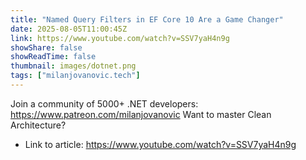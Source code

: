 ```yaml
---
title: "Named Query Filters in EF Core 10 Are a Game Changer"
date: 2025-08-05T11:00:45Z
link: https://www.youtube.com/watch?v=SSV7yaH4n9g
showShare: false
showReadTime: false
thumbnail: images/dotnet.png
tags: ["milanjovanovic.tech"]
---
```

Join a community of 5000+ .NET developers: https://www.patreon.com/milanjovanovic Want to master Clean Architecture?

- Link to article: https://www.youtube.com/watch?v=SSV7yaH4n9g